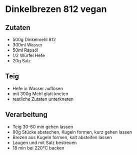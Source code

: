 # Dinkelbrezen 812 vegan

## Zutaten

* 500g Dinkelmehl 812
* 300ml Wasser
* 50ml Rapsöl
* 1/2 Würfel Hefe
* 20g Salz

## Teig

* Hefe in Wasser auflösen
* mit 300g Mehl glatt kneten
* restliche Zutaten unterkneten

## Verarbeitung

* Teig 30-60 min gehen lassen
* 80g Stücke abstechen, Kugeln formen, kurz gehen lassen
* Brezen aus Kugeln formen, kalt absteifen lassen
* Laugen und mit Salz bestreuen
* 18 min bei 220°C backen
